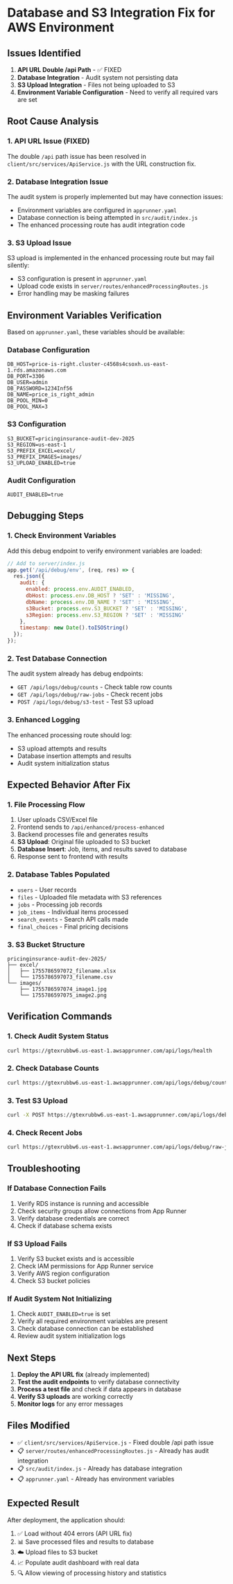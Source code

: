 # Database and S3 Integration Fix for AWS Environment

## Issues Identified

1. **API URL Double /api Path** - ✅ FIXED
2. **Database Integration** - Audit system not persisting data
3. **S3 Upload Integration** - Files not being uploaded to S3
4. **Environment Variable Configuration** - Need to verify all required vars are set

## Root Cause Analysis

### 1. API URL Issue (FIXED)
The double `/api` path issue has been resolved in `client/src/services/ApiService.js` with the URL construction fix.

### 2. Database Integration Issue
The audit system is properly implemented but may have connection issues:
- Environment variables are configured in `apprunner.yaml`
- Database connection is being attempted in `src/audit/index.js`
- The enhanced processing route has audit integration code

### 3. S3 Upload Issue
S3 upload is implemented in the enhanced processing route but may fail silently:
- S3 configuration is present in `apprunner.yaml`
- Upload code exists in `server/routes/enhancedProcessingRoutes.js`
- Error handling may be masking failures

## Environment Variables Verification

Based on `apprunner.yaml`, these variables should be available:

### Database Configuration
```
DB_HOST=price-is-right.cluster-c4568s4csoxh.us-east-1.rds.amazonaws.com
DB_PORT=3306
DB_USER=admin
DB_PASSWORD=1234Inf56
DB_NAME=price_is_right_admin
DB_POOL_MIN=0
DB_POOL_MAX=3
```

### S3 Configuration
```
S3_BUCKET=pricinginsurance-audit-dev-2025
S3_REGION=us-east-1
S3_PREFIX_EXCEL=excel/
S3_PREFIX_IMAGES=images/
S3_UPLOAD_ENABLED=true
```

### Audit Configuration
```
AUDIT_ENABLED=true
```

## Debugging Steps

### 1. Check Environment Variables
Add this debug endpoint to verify environment variables are loaded:

```javascript
// Add to server/index.js
app.get('/api/debug/env', (req, res) => {
  res.json({
    audit: {
      enabled: process.env.AUDIT_ENABLED,
      dbHost: process.env.DB_HOST ? 'SET' : 'MISSING',
      dbName: process.env.DB_NAME ? 'SET' : 'MISSING',
      s3Bucket: process.env.S3_BUCKET ? 'SET' : 'MISSING',
      s3Region: process.env.S3_REGION ? 'SET' : 'MISSING'
    },
    timestamp: new Date().toISOString()
  });
});
```

### 2. Test Database Connection
The audit system already has debug endpoints:
- `GET /api/logs/debug/counts` - Check table row counts
- `GET /api/logs/debug/raw-jobs` - Check recent jobs
- `POST /api/logs/debug/s3-test` - Test S3 upload

### 3. Enhanced Logging
The enhanced processing route should log:
- S3 upload attempts and results
- Database insertion attempts and results
- Audit system initialization status

## Expected Behavior After Fix

### 1. File Processing Flow
1. User uploads CSV/Excel file
2. Frontend sends to `/api/enhanced/process-enhanced`
3. Backend processes file and generates results
4. **S3 Upload**: Original file uploaded to S3 bucket
5. **Database Insert**: Job, items, and results saved to database
6. Response sent to frontend with results

### 2. Database Tables Populated
- `users` - User records
- `files` - Uploaded file metadata with S3 references
- `jobs` - Processing job records
- `job_items` - Individual items processed
- `search_events` - Search API calls made
- `final_choices` - Final pricing decisions

### 3. S3 Bucket Structure
```
pricinginsurance-audit-dev-2025/
├── excel/
│   ├── 1755786597072_filename.xlsx
│   └── 1755786597073_filename.csv
└── images/
    ├── 1755786597074_image1.jpg
    └── 1755786597075_image2.png
```

## Verification Commands

### 1. Check Audit System Status
```bash
curl https://gtexrubbw6.us-east-1.awsapprunner.com/api/logs/health
```

### 2. Check Database Counts
```bash
curl https://gtexrubbw6.us-east-1.awsapprunner.com/api/logs/debug/counts
```

### 3. Test S3 Upload
```bash
curl -X POST https://gtexrubbw6.us-east-1.awsapprunner.com/api/logs/debug/s3-test
```

### 4. Check Recent Jobs
```bash
curl https://gtexrubbw6.us-east-1.awsapprunner.com/api/logs/debug/raw-jobs
```

## Troubleshooting

### If Database Connection Fails
1. Verify RDS instance is running and accessible
2. Check security groups allow connections from App Runner
3. Verify database credentials are correct
4. Check if database schema exists

### If S3 Upload Fails
1. Verify S3 bucket exists and is accessible
2. Check IAM permissions for App Runner service
3. Verify AWS region configuration
4. Check S3 bucket policies

### If Audit System Not Initializing
1. Check `AUDIT_ENABLED=true` is set
2. Verify all required environment variables are present
3. Check database connection can be established
4. Review audit system initialization logs

## Next Steps

1. **Deploy the API URL fix** (already implemented)
2. **Test the audit endpoints** to verify database connectivity
3. **Process a test file** and check if data appears in database
4. **Verify S3 uploads** are working correctly
5. **Monitor logs** for any error messages

## Files Modified

- ✅ `client/src/services/ApiService.js` - Fixed double /api path issue
- 📋 `server/routes/enhancedProcessingRoutes.js` - Already has audit integration
- 📋 `src/audit/index.js` - Already has database integration
- 📋 `apprunner.yaml` - Already has environment variables

## Expected Result

After deployment, the application should:
1. ✅ Load without 404 errors (API URL fix)
2. 📊 Save processed files and results to database
3. ☁️ Upload files to S3 bucket
4. 📈 Populate audit dashboard with real data
5. 🔍 Allow viewing of processing history and statistics
